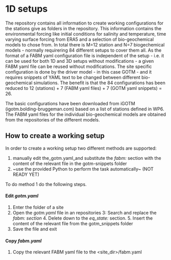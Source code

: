 # 1D setups

The repository contains all information to create working configurations for the stations give as folders in the repository. This information contains the environmental forcing like initial conditions for salinity and temperature, time varying surface forcing from ERA5 and a selection of bio-geochemical models to chose from.
In total there is M=12 station and N=7 biogechemical models - normally requirering 84 different setups to cover them all. As the format of a FABM yaml configuration file is independent of the setup - i.e. it can be used for both 1D and 3D setups without modifications - a given FABM yaml file can be reused without modifications. The site specific configuration is done by the driver model - in this case GOTM - and it requires snippets of YAML text to be changed between different bio-geochemical simulations. The benefit is that the 84 configurations has been reduced to 12 (stations) + 7 (FABM yaml files) + 7 (GOTM yaml snippets) = 26.

The basic configurations have been downloaded from iGOTM (igotm.bolding-bruggeman.com) based on a list of stations defined in WP6.
The FABM yaml files for the individual bio-geochemical models are obtained from the repositories of the different models.

## How to create a working setup

In order to create a working setup two different methods are supported:

   1. manually edit the_gotm.yaml_and substitute the _fabm:_ section with the content of the relevant file in the gotm-snippets folder
   2. ~use the provided Python to perform the task automatically~ (NOT READY YET)

To do method 1 do the following steps.

#### Edit _gotm.yaml_

   1. Enter the folder of a site
   2. Open the _gotm.yaml_ file in an repositories
   3: Search and replace the _fabm: section_
       4. Delete down to the _eq_state:_ section.
       5. Insert the content of the relevant file from the gotm_snippets folder
   5. Save the file and exit

#### Copy _fabm.yaml_

   1. Copy the relevant FABM yaml file to the <site_dir>/fabm.yaml
